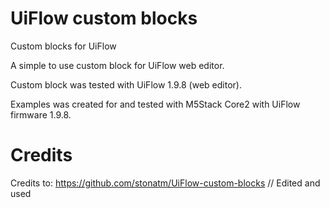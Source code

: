 # UiFlow custom blocks
Custom blocks for UiFlow

A simple to use custom block for UiFlow web editor.

Custom block was tested with UiFlow 1.9.8 (web editor).

Examples was created for and tested with M5Stack Core2 with UiFlow firmware 1.9.8.

# Credits
Credits to: https://github.com/stonatm/UiFlow-custom-blocks // Edited and used
